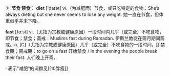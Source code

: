 ☀ <span class="category">**节食 禁食：**</span>
<span class="vocabulary">**diet**</span> ['daɪət] 
<span class="definition">vi.（为减肥而）节食，或只吃特定的食物：</span>She’s always dieting but she never seems to lose any weight. 她一直在节食，但体重似乎并未下降。 

<span class="vocabulary">**fast**</span> [fɑːst] 
<span class="definition">vi.（尤指为宗教或健康原因）一段时间内几乎（或完全）不吃食物，即节食；禁食；斋戒：</span>Muslims fast during Ramadan. 伊斯兰教徒在斋月期间斋戒。<span class="definition">n. [C]（尤指为宗教或健康原因）几乎（或完全）不吃食物的一段时间，即禁食期；斋戒期：</span>to go on a fast 开始禁食 / In the evening the people break their fast. 人们晚上开斋。

· 表示“减肥”的词群见[[10胖瘦]]
